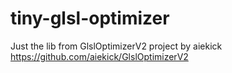 # tiny-glsl-optimizer
Just the lib from GlslOptimizerV2 project by aiekick
https://github.com/aiekick/GlslOptimizerV2